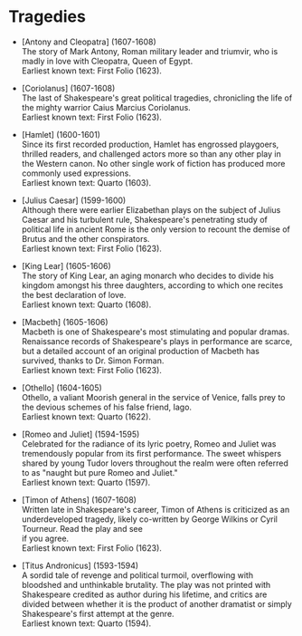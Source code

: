 <!-- ======================================================================
--- Search engine
title:          Tragedies
keywords:       William Shakespeare, tragedies
description:    Tragedies of William Shakespeare.
--- Menu system
order:          0
text:           Index
hidden:         false
umbel:          false
--- Page properties
id:             
document:       
layout:         
---$-segment:
======================================================================= -->

# Tragedies

* [Antony and Cleopatra] (1607-1608)  
  The story of Mark Antony, Roman military leader and triumvir, who is madly
  in love with Cleopatra, Queen of Egypt.  
  Earliest known text: First Folio (1623).

* [Coriolanus] (1607-1608)  
  The last of Shakespeare's great political tragedies, chronicling the life of
  the mighty warrior Caius Marcius Coriolanus.  
  Earliest known text: First Folio (1623).

* [Hamlet] (1600-1601)  
  Since its first recorded production, Hamlet has engrossed playgoers, thrilled
  readers, and challenged actors more so than any other play in the Western canon.
  No other single work of fiction has produced more commonly used expressions.  
  Earliest known text: Quarto (1603).

* [Julius Caesar] (1599-1600)  
  Although there were earlier Elizabethan plays on the subject of Julius Caesar and
  his turbulent rule, Shakespeare's penetrating study of political life in ancient
  Rome is the only version to recount the demise of Brutus and the other conspirators.  
  Earliest known text: First Folio (1623).

* [King Lear] (1605-1606)  
  The story of King Lear, an aging monarch who decides to divide his kingdom amongst
  his three daughters, according to which one recites the best declaration of love.  
  Earliest known text: Quarto (1608).

* [Macbeth] (1605-1606)  
  Macbeth is one of Shakespeare's most stimulating and popular dramas. Renaissance
  records of Shakespeare's plays in performance are scarce, but a detailed account
  of an original production of Macbeth has survived, thanks to Dr. Simon Forman.  
  Earliest known text: First Folio (1623). 

* [Othello] (1604-1605)  
  Othello, a valiant Moorish general in the service of Venice, falls prey to the
  devious schemes of his false friend, Iago.  
  Earliest known text: Quarto (1622).

* [Romeo and Juliet] (1594-1595)  
  Celebrated for the radiance of its lyric poetry, Romeo and Juliet was tremendously
  popular from its first performance. The sweet whispers shared by young Tudor lovers
  throughout the realm were often referred to as "naught but pure Romeo and Juliet."  
  Earliest known text: Quarto (1597).

* [Timon of Athens] (1607-1608)  
  Written late in Shakespeare's career, Timon of Athens is criticized as an underdeveloped
  tragedy, likely co-written by George Wilkins or Cyril Tourneur. Read the play and see  
  if you agree.  
  Earliest known text: First Folio (1623).

* [Titus Andronicus] (1593-1594)  
  A sordid tale of revenge and political turmoil, overflowing with bloodshed and
  unthinkable brutality. The play was not printed with Shakespeare credited as author
  during his lifetime, and critics are divided between whether it is the product of
  another dramatist or simply Shakespeare's first attempt at the genre.  
  Earliest known text: Quarto (1594).

